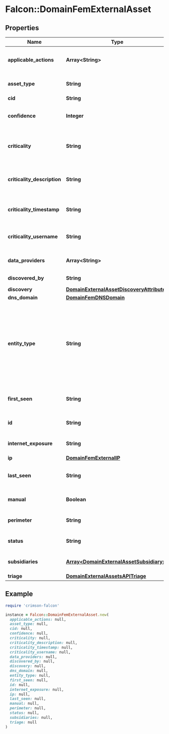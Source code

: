 # Falcon::DomainFemExternalAsset

## Properties

| Name | Type | Description | Notes |
| ---- | ---- | ----------- | ----- |
| **applicable_actions** | **Array&lt;String&gt;** | Lists the user actions can be taken on this asset (triage, delete, etc) |  |
| **asset_type** | **String** | The type of external asset (ip, dns_domain) |  |
| **cid** | **String** | The customer ID |  |
| **confidence** | **Integer** | Confidence level for the asset association to the organization |  |
| **criticality** | **String** | The criticality level of the asset (Critical, High, Noncritical, or Unassigned) | [optional] |
| **criticality_description** | **String** | The description the user entered when manually assigning a criticality level | [optional] |
| **criticality_timestamp** | **String** | The date and time the criticality level was manually assigned | [optional] |
| **criticality_username** | **String** | The username of the account that manually assigned the criticality level | [optional] |
| **data_providers** | **Array&lt;String&gt;** | A list of the source providers for the asset information |  |
| **discovered_by** | **String** | The identifier of the asset | [optional] |
| **discovery** | [**DomainExternalAssetDiscoveryAttributes**](DomainExternalAssetDiscoveryAttributes.md) |  | [optional] |
| **dns_domain** | [**DomainFemDNSDomain**](DomainFemDNSDomain.md) |  | [optional] |
| **entity_type** | **String** | this is similar with the entity_type field from DiscoverAPIHost; it will be always &#39;external&#39; and it aligns this structure with other assets structures, making UI handling of assets more generic |  |
| **first_seen** | **String** | The first time this asset has been observed as externally exposed | [optional] |
| **id** | **String** | The unique external asset identifier |  |
| **internet_exposure** | **String** | The internet exposure status of the asset | [optional] |
| **ip** | [**DomainFemExternalIP**](DomainFemExternalIP.md) |  | [optional] |
| **last_seen** | **String** | The last time this asset has been observed as externally exposed | [optional] |
| **manual** | **Boolean** | Flag indicating if the asset has been manually added | [optional] |
| **perimeter** | **String** | Perimeter of this asset (Official/Unofficial) | [optional] |
| **status** | **String** | The availability status for the asset |  |
| **subsidiaries** | [**Array&lt;DomainExternalAssetSubsidiary&gt;**](DomainExternalAssetSubsidiary.md) | List of subsidiaries that the asset belongs to | [optional] |
| **triage** | [**DomainExternalAssetsAPITriage**](DomainExternalAssetsAPITriage.md) |  | [optional] |

## Example

```ruby
require 'crimson-falcon'

instance = Falcon::DomainFemExternalAsset.new(
  applicable_actions: null,
  asset_type: null,
  cid: null,
  confidence: null,
  criticality: null,
  criticality_description: null,
  criticality_timestamp: null,
  criticality_username: null,
  data_providers: null,
  discovered_by: null,
  discovery: null,
  dns_domain: null,
  entity_type: null,
  first_seen: null,
  id: null,
  internet_exposure: null,
  ip: null,
  last_seen: null,
  manual: null,
  perimeter: null,
  status: null,
  subsidiaries: null,
  triage: null
)
```

